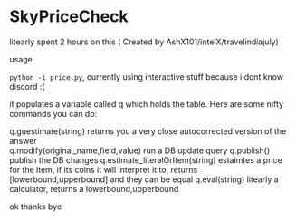 # SkyPriceCheck

litearly spent 2 hours on this ( Created by AshX101/intelX/travelindiajuly)

usage

`python -i price.py`, currently using interactive stuff because i dont know discord :(

it populates a variable called q which holds the table.  Here are some nifty commands you can do:



q.guestimate(string) returns you a very close autocorrected version of the answer  
q.modify(original_name,field,value) run a DB update query 
q.publish() publish the DB changes 
q.estimate_literalOrItem(string) estaimtes a price for the item, if its coins it will interpret it to, returns [lowerbound,upperbound] and they can be equal 
q.eval(string) litearly a calculator, returns a lowerbound,upperbound


ok thanks bye
